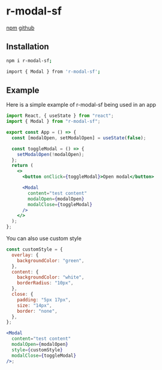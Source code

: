 # r-modal-sf

[npm](https://www.npmjs.com/package/r-modal-sf)
[github](https://github.com/FlorysiakSimon/r-modal-sf)

## Installation

```sh
npm i r-modal-sf;

import { Modal } from 'r-modal-sf';
```

## Example

Here is a simple example of r-modal-sf being used in an app

```jsx
import React, { useState } from "react";
import { Modal } from "r-modal-sf";

export const App = () => {
  const [modalOpen, setModalOpen] = useState(false);

  const toggleModal = () => {
    setModalOpen(!modalOpen);
  };
  return (
    <>
      <button onClick={toggleModal}>Open modal</button>

      <Modal
        content="test content"
        modalOpen={modalOpen}
        modalClose={toggleModal}
      />
    </>
  );
};
```

You can also use custom style

```jsx
const customStyle = {
  overlay: {
    backgroundColor: "green",
  },
  content: {
    backgroundColor: "white",
    borderRadius: "10px",
  },
  close: {
    padding: "5px 17px",
    size: "14px",
    border: "none",
  },
};

<Modal
  content="test content"
  modalOpen={modalOpen}
  style={customStyle}
  modalClose={toggleModal}
/>;
```

